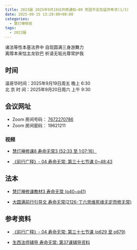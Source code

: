 ```yaml
---
title: 2023届 2025年9月19日共修通知—09 死因不定及猛厉希求(1/3)
date: 2025-09-15 13:29:00+08:00
categories:
  - 慧灯禅修班
tags:
  - 2023届
---
```

诸法等性本基法界中 自现圆满三身游舞力\
离障本来怙主龙钦巴 祈请无垢光尊常护我

## 时间

温哥华时间：2025年9月19日周五 晚上 6:30\
北 京 时 间：2025年9月20日周六 上午 9:30

## 会议网址

* Zoom 房间号码： [7672270786](https://us02web.zoom.us/j/7672270786?pwd=bjRzNVpOT0g1cWF3WWVqVE1PZzlWZz09)
* Zoom 房间密码： 19621211

### [](https://www.huidengchanxiu.net/4jx/2wc/07)视频

*   [慧灯禅修课8 寿命无常3 (52:33 至 1:07:16）](https://s3.ap-northeast-1.wasabisys.com/hdcx/jmy/%E6%85%A7%E7%81%AF%E7%A6%85%E4%BF%AE%E8%AF%BE/%E6%85%A7%E7%81%AF%E7%A6%85%E4%BF%AE%E8%AF%BE%E7%AC%AC%E4%B8%89%E5%86%8C/03-3%20%E6%85%A7%E7%81%AF%E7%A6%85%E4%BF%AE%E8%AF%BE8%20%E5%AF%BF%E5%91%BD%E6%97%A0%E5%B8%B83.mp4#t=52:33,1:07:15.5)


*   [《前行广释》- 04 寿命无常: 第三十七节课 0~48:43](https://s3.ap-northeast-1.wasabisys.com/hdcx/jmy/007-%E5%A4%A7%E5%9C%86%E6%BB%A1%E5%89%8D%E8%A1%8C%E5%B9%BF%E9%87%8A/007-%E5%89%8D%E8%A1%8C%E5%B9%BF%E9%87%8A%E8%A7%86%E9%A2%91/%E3%80%8A%E5%A4%A7%E5%9C%86%E6%BB%A1%E5%89%8D%E8%A1%8C%E3%80%8B%E8%AE%B2%E8%A7%A3%E7%AC%AC37%E8%AF%BE.mp4#t=0,48:43)



## 法本

*   [慧灯禅修课教材3 寿命无常 (p40~p41)](https://www.huidengchanxiu.net/books/b3/3-03/#p40)


*   [大圆满前行引导文 寿命无常(2126-丁六思维死缘无定而修无常)](https://www.huidengchanxiu.net/books/dymqx/#2126-%E4%B8%81%E5%85%AD%E6%80%9D%E7%BB%B4%E6%AD%BB%E7%BC%98%E6%97%A0%E5%AE%9A%E8%80%8C%E4%BF%AE%E6%97%A0%E5%B8%B8)



## 参考资料

*   [《前行广释》- 04 寿命无常: 第三十七节课 (p629 至 p679)](https://www.huidengchanxiu.net/refs/qxgs/qxgs-04wc#%E5%89%8D%E8%A1%8C%E5%B9%BF%E9%87%8A%E7%AC%AC037%E8%AF%BE)


*   [生西法师辅导 寿命无常: 第37课辅导资料](https://www.huidengchanxiu.net/refs/qxgs/fudao/qxgsfd-04wc/#%E5%89%8D%E8%A1%8C%E5%B9%BF%E9%87%8A%E7%AC%AC037%E8%AF%BE%E8%BE%85%E5%AF%BC)
